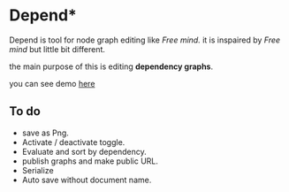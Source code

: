 # Depend*

Depend is tool for node graph editing like _Free mind._ it is inspaired by _Free mind_ but little bit different.

the main purpose of this is editing __dependency graphs__.

you can see demo [here](https://depend-3c524.firebaseapp.com/)

## To do

* save as Png.
* Activate / deactivate toggle.
* Evaluate and sort by dependency.
* publish graphs and make public URL.
* Serialize
* Auto save without document name.
